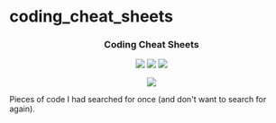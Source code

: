 # coding_cheat_sheets

<h3 align="center">
	Coding Cheat Sheets
</h3>

<p align="center">
    <a href="https://github.com/NooraAz/coding_cheat_sheets/stargazers"><img src="https://img.shields.io/github/stars/coding_cheat_sheets/vim?colorA=363a4f&colorB=b7bdf8&style=for-the-badge"></a>
    <a href="https://github.com/NooraAz/coding_cheat_sheets/issues"><img src="https://img.shields.io/github/issues/coding_cheat_sheets/vim?colorA=363a4f&colorB=f5a97f&style=for-the-badge"></a>
    <a href="https://github.com/NooraAz/coding_cheat_sheets/contributors"><img src="https://img.shields.io/github/contributors/coding_cheat_sheets/vim?colorA=363a4f&colorB=a6da95&style=for-the-badge"></a>
</p>

<p align="center">
  <img src="https://raw.githubusercontent.com/catppuccin/vim/main/assets/demo.png"/>
</p>

Pieces of code I had searched for once (and don't want to search for again).

